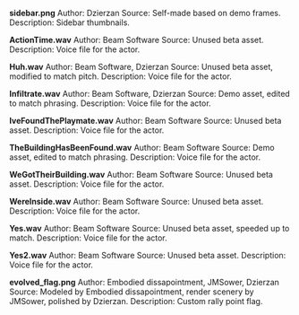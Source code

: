 **sidebar.png**
Author: Dzierzan
Source: Self-made based on demo frames.
Description: Sidebar thumbnails.

**ActionTime.wav**
Author: Beam Software
Source: Unused beta asset.
Description: Voice file for the actor.

**Huh.wav**
Author: Beam Software, Dzierzan
Source: Unused beta asset, modified to match pitch.
Description: Voice file for the actor.

**Infiltrate.wav**
Author: Beam Software, Dzierzan
Source: Demo asset, edited to match phrasing.
Description: Voice file for the actor.

**IveFoundThePlaymate.wav**
Author: Beam Software
Source: Unused beta asset.
Description: Voice file for the actor.

**TheBuildingHasBeenFound.wav**
Author: Beam Software
Source: Demo asset, edited to match phrasing.
Description: Voice file for the actor.

**WeGotTheirBuilding.wav**
Author: Beam Software
Source: Unused beta asset.
Description: Voice file for the actor.

**WereInside.wav**
Author: Beam Software
Source: Unused beta asset.
Description: Voice file for the actor.

**Yes.wav**
Author: Beam Software
Source: Unused beta asset, speeded up to match.
Description: Voice file for the actor.

**Yes2.wav**
Author: Beam Software
Source: Unused beta asset.
Description: Voice file for the actor.

**evolved_flag.png**
Author: Embodied dissapointment, JMSower, Dzierzan
Source: Modeled by Embodied dissapointment, render scenery by JMSower, polished by Dzierzan.
Description: Custom rally point flag.

